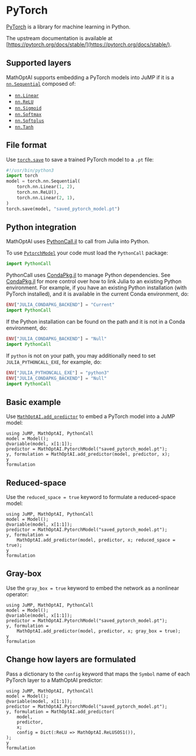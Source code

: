 # PyTorch

[PyTorch](https://pytorch.org) is a library for machine learning in Python.

The upstream documentation is available at
[https://pytorch.org/docs/stable/](https://pytorch.org/docs/stable/).

## Supported layers

MathOptAI supports embedding a PyTorch models into JuMP if it is a
[`nn.Sequential`](https://pytorch.org/docs/stable/generated/torch.nn.Sequential.html)
composed of:

 * [`nn.Linear`](https://pytorch.org/docs/stable/generated/torch.nn.Linear.html)
 * [`nn.ReLU`](https://pytorch.org/docs/stable/generated/torch.nn.ReLU.html)
 * [`nn.Sigmoid`](https://pytorch.org/docs/stable/generated/torch.nn.Sigmoid.html)
 * [`nn.Softmax`](https://pytorch.org/docs/stable/generated/torch.nn.Softmax.html)
 * [`nn.Softplus`](https://pytorch.org/docs/stable/generated/torch.nn.Softplus.html)
 * [`nn.Tanh`](https://pytorch.org/docs/stable/generated/torch.nn.Tanhh.html)

## File format

Use [`torch.save`](https://pytorch.org/docs/stable/generated/torch.save.html) to
save a trained PyTorch model to a `.pt` file:

```python
#!/usr/bin/python3
import torch
model = torch.nn.Sequential(
    torch.nn.Linear(1, 2),
    torch.nn.ReLU(),
    torch.nn.Linear(2, 1),
)
torch.save(model, "saved_pytorch_model.pt")
```

## Python integration

MathOptAI uses [PythonCall.jl](https://github.com/JuliaPy/PythonCall.jl) to call
from Julia into Python.

To use [`PytorchModel`](@ref) your code must load the `PythonCall` package:
```julia
import PythonCall
```

PythonCall uses [CondaPkg.jl](https://github.com/JuliaPy/CondaPkg.jl) to manage
Python dependencies. See [CondaPkg.jl](https://github.com/JuliaPy/CondaPkg.jl)
for more control over how to link Julia to an existing Python environment. For
example, if you have an existing Python installation (with PyTorch installed),
and it is available in the current Conda environment, do:

```julia
ENV["JULIA_CONDAPKG_BACKEND"] = "Current"
import PythonCall
```

If the Python installation can be found on the path and it is not in a Conda
environment, do:

```julia
ENV["JULIA_CONDAPKG_BACKEND"] = "Null"
import PythonCall
```

If `python` is not on your path, you may additionally need to set
`JULIA_PYTHONCALL_EXE`, for example, do:

```julia
ENV["JULIA_PYTHONCALL_EXE"] = "python3"
ENV["JULIA_CONDAPKG_BACKEND"] = "Null"
import PythonCall
```

## Basic example

Use [`MathOptAI.add_predictor`](@ref) to embed a PyTorch model into a JuMP
model:

```@repl
using JuMP, MathOptAI, PythonCall
model = Model();
@variable(model, x[1:1]);
predictor = MathOptAI.PytorchModel("saved_pytorch_model.pt");
y, formulation = MathOptAI.add_predictor(model, predictor, x);
y
formulation
```

## Reduced-space

Use the `reduced_space = true` keyword to formulate a reduced-space model:

```@repl
using JuMP, MathOptAI, PythonCall
model = Model();
@variable(model, x[1:1]);
predictor = MathOptAI.PytorchModel("saved_pytorch_model.pt");
y, formulation =
    MathOptAI.add_predictor(model, predictor, x; reduced_space = true);
y
formulation
```

## Gray-box

Use the `gray_box = true` keyword to embed the network as a nonlinear operator:

```@repl
using JuMP, MathOptAI, PythonCall
model = Model();
@variable(model, x[1:1]);
predictor = MathOptAI.PytorchModel("saved_pytorch_model.pt");
y, formulation =
    MathOptAI.add_predictor(model, predictor, x; gray_box = true);
y
formulation
```

## Change how layers are formulated

Pass a dictionary to the `config` keyword that maps the `Symbol` name of each
PyTorch layer to a MathOptAI predictor:

```@repl
using JuMP, MathOptAI, PythonCall
model = Model();
@variable(model, x[1:1]);
predictor = MathOptAI.PytorchModel("saved_pytorch_model.pt");
y, formulation = MathOptAI.add_predictor(
    model,
    predictor,
    x;
    config = Dict(:ReLU => MathOptAI.ReLUSOS1()),
);
y
formulation
```
